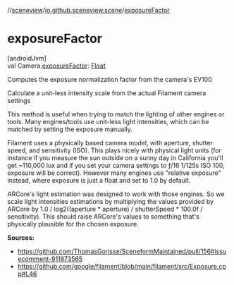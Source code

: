 //[sceneview](../../index.md)/[io.github.sceneview.scene](index.md)/[exposureFactor](exposure-factor.md)

# exposureFactor

[androidJvm]\
val Camera.[exposureFactor](exposure-factor.md): [Float](https://kotlinlang.org/api/latest/jvm/stdlib/kotlin/-float/index.html)

Computes the exposure normalization factor from the camera's EV100

Calculate a unit-less intensity scale from the actual Filament camera settings

This method is useful when trying to match the lighting of other engines or tools. Many engines/tools use unit-less light intensities, which can be matched by setting the exposure manually.

Filament uses a physically based camera model, with aperture, shutter speed, and sensitivity (ISO). This plays nicely with physical light units (for instance if you measure the sun outside on a sunny day in California you'll get ~110,000 lux and if you set your camera settings to ƒ/16 1/125s ISO 100, exposure will be correct). However many engines use &quot;relative exposure&quot; instead, where exposure is just a float and set to 1.0 by default.

ARCore's light estimation was designed to work with those engines. So we scale light intensities estimations by multiplying the values provided by ARCore by 1.0 / log2((aperture * aperture) / shutterSpeed * 100.0f / sensitivity). This should raise ARCore's values to something that's physically plausible for the chosen exposure.

**Sources:**

- 
   https://github.com/ThomasGorisse/SceneformMaintained/pull/156#issuecomment-911873565
- 
   https://github.com/google/filament/blob/main/filament/src/Exposure.cpp#L46
